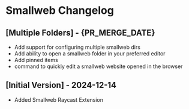 # Smallweb Changelog

## [Multiple Folders] - {PR_MERGE_DATE}

- Add support for configuring multiple smallweb dirs
- Add ability to open a smallweb folder in your preferred editor
- Add pinned items
- command to quickly edit a smallweb website opened in the browser

## [Initial Version] - 2024-12-14

- Added Smallweb Raycast Extension
